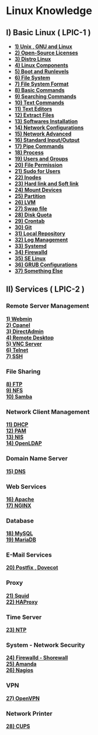 # **Linux Knowledge**
## **I) Basic Linux ( LPIC-1 )**
- [**1) Unix , GNU and Linux**](https://github.com/QuocCuong97/Linux/blob/master/docs/Basic%20Linux/01_Unix_GNU_Linux.md)<br>
- [**2) Open-Source Licenses**](https://github.com/QuocCuong97/Linux/blob/master/docs/Basic%20Linux/02_Open-Source_Licenses.md)<br>
- [**3) Distro Linux**](https://github.com/QuocCuong97/Linux/blob/master/docs/Basic%20Linux/04_Distro_Linux.md)<br>
- [**4) Linux Components**](https://github.com/QuocCuong97/Linux/blob/master/docs/Basic%20Linux/05_Linux_Components.md)<br>
- [**5) Boot and Runlevels**](https://github.com/QuocCuong97/Linux/blob/master/docs/Basic%20Linux/06_Boot_and_Runlevels.md)<br>
- [**6) File System**](https://github.com/QuocCuong97/Linux/blob/master/docs/Basic%20Linux/07_File_System.md)<br>
- [**7) File System Format**](https://github.com/QuocCuong97/Linux/blob/master/docs/Basic%20Linux/20_File_System_Format.md)<br>
- [**8) Basic Commands**](https://github.com/QuocCuong97/Linux/blob/master/docs/Basic%20Linux/08_Basic_Commands.md)<br>
- [**9) Searching Commands**](https://github.com/QuocCuong97/Linux/blob/master/docs/Basic%20Linux/10_Searching_Commands.md)<br>
- [**10) Text Commands**](https://github.com/QuocCuong97/Linux/blob/master/docs/Basic%20Linux/09_Text_Commands.md)<br>
- [**11) Text Editors**](https://github.com/QuocCuong97/Linux/blob/master/docs/Basic%20Linux/15_Text_Editors.md)<br>
- [**12) Extract Files**](https://github.com/QuocCuong97/Linux/blob/master/docs/Basic%20Linux/13_Extract_Files.md)<br>
- [**13) Softwares Installation**](https://github.com/QuocCuong97/Linux/blob/master/docs/Basic%20Linux/14_Software_Installation.md)<br>
- [**14) Network Configurations**](https://github.com/QuocCuong97/Linux/blob/master/docs/Basic%20Linux/12_Network_Configuration.md)<br>
- [**15) Network Advanced**](https://github.com/QuocCuong97/Linux/blob/master/docs/Basic%20Linux/42_Network_Advanced.md)<br>
- [**16) Standard Input/Output**](https://github.com/QuocCuong97/Linux/blob/master/docs/Basic%20Linux/16_Standard_Input_Output.md)<br>
- [**17) Pipe Commands**](https://github.com/QuocCuong97/Linux/blob/master/docs/Basic%20Linux/17_Pipe_Commands.md)<br>
- [**18) Process**](https://github.com/QuocCuong97/Linux/blob/master/docs/Basic%20Linux/11_Process.md)<br>
- [**19) Users and Groups**](https://github.com/QuocCuong97/Linux/blob/master/docs/Basic%20Linux/18_User_and_Group.md)<br>
- [**20) File Permission**](https://github.com/QuocCuong97/Linux/blob/master/docs/Basic%20Linux/19_File_Permissions.md)<br>
- [**21) Sudo for Users**](https://github.com/QuocCuong97/Linux/blob/master/docs/Basic%20Linux/27_Root_permission_for_user.md)<br>
- [**22) Inodes**](https://github.com/QuocCuong97/Linux/blob/master/docs/Basic%20Linux/21_Inode.md)<br>
- [**23) Hard link and Soft link**](https://github.com/QuocCuong97/Linux/blob/master/docs/Basic%20Linux/22_Hard_link_Soft_link.md)<br>
- [**24) Mount Devices**](https://github.com/QuocCuong97/Linux/blob/master/docs/Basic%20Linux/23_Mount_Devices.md)<br>
- [**25) Partition**](https://github.com/QuocCuong97/Linux/blob/master/docs/Basic%20Linux/24_Partition.md)<br>
- [**26) LVM**](https://github.com/QuocCuong97/Linux/blob/master/docs/Basic%20Linux/25_LVM.md)<br>
- [**27) Swap file**](https://github.com/QuocCuong97/Linux/blob/master/docs/Basic%20Linux/28_Swap_file.md)<br>
- [**28) Disk Quota**](https://github.com/QuocCuong97/Linux/blob/master/docs/Basic%20Linux/29_Disk_Quota.md)<br>
- [**29) Crontab**](https://github.com/QuocCuong97/Linux/blob/master/docs/Basic%20Linux/32_Crontab.md)<br>
- [**30) Git**](https://github.com/QuocCuong97/Linux/blob/master/docs/Basic%20Linux/38_Git.md)<br>
- [**31) Local Repository**](https://github.com/QuocCuong97/Linux/blob/master/docs/Basic%20Linux/43_Local_Repository.md)<br>
- [**32) Log Management**](https://github.com/QuocCuong97/Linux/blob/master/docs/Basic%20Linux/40_Log_Management.md)<br>
- [**33) Systemd**](https://github.com/QuocCuong97/Linux/blob/master/docs/Basic%20Linux/36_Systemd.md)<br>
- [**34) Firewalld**](https://github.com/QuocCuong97/Linux/blob/master/docs/Basic%20Linux/39_Firewalld.md)<br>
- [**35) SE Linux**](https://github.com/QuocCuong97/Linux/blob/master/docs/Basic%20Linux/26_SE_Linux.md)<br>
- [**36) GRUB Configurations**](https://github.com/QuocCuong97/Linux/blob/master/docs/Basic%20Linux/35_GRUB_Configuration.md)<br>
- [**37) Something Else**]()<br>

## **II) Services ( LPIC-2 )**
### **Remote Server Management**
[**1) Webmin**]()<br>
[**2) Cpanel**]()<br>
[**3) DirectAdmin**]()<br>
[**4) Remote Desktop**]()<br>
[**5) VNC Server**]()<br>
[**6) Telnet**]()<br>
[**7) SSH**]()<br>
### **File Sharing**
[**8) FTP**]()<br>
[**9) NFS**]()<br>
[**10) Samba**]()<br>
### **Network Client Management**
[**11) DHCP**](https://github.com/QuocCuong97/Linux/tree/master/docs/Services/DHCP)<br>
[**12) PAM**]()<br>
[**13) NIS**]()<br>
[**14) OpenLDAP**]()<br>
### **Domain Name Server**
[**15) DNS**]()
### **Web Services**
[**16) Apache**](https://github.com/QuocCuong97/Linux/tree/master/docs/Services/APACHE)<br>
[**17) NGINX**](https://github.com/QuocCuong97/Linux/tree/master/docs/Services/NGINX)<br>
### **Database**
[**18) MySQL**]()<br>
[**19) MariaDB**]()<br>
### **E-Mail Services**
[**20) Postfix , Dovecot**]()<br>
### **Proxy**
[**21) Squid**]()<br>
[**22) HAProxy**]()<br>
### **Time Server**
[**23) NTP**]()<br>
### **System - Network Security**
[**24) Firewalld - Shorewall**]()<br>
[**25) Amanda**]()<br>
[**26) Nagios**]()<br>
### **VPN**
[**27) OpenVPN**]()<br>
### **Network Printer**
[**28) CUPS**]()
